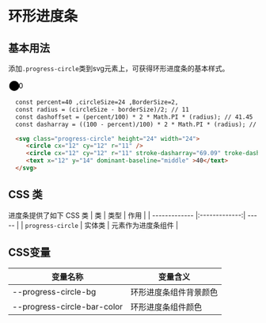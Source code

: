 # 环形进度条

## 基本用法

添加`.progress-circle`类到svg元素上，可获得环形进度条的基本样式。

<Example>
  <svg class="progress-circle" percent=40 circleSize=24 BorderSize=2 height=24>
    <circle cx=12 cy=12 r=10 stroke='var(--progress-circle-bg)' />
    <circle cx=12 cy=12 r=10 stroke='var(--progress-circle-bar-color)' stroke-dasharray=69.09 stroke-dashoffset=41.45 />
    <text x=12 y=13 dominant-baseline="middle">40</text>
  </svg>
</Example>

```html
  const percent=40 ,circleSize=24 ,BorderSize=2,
  const radius = (circleSize - borderSize)/2; // 11
  const dashoffset = (percent/100) * 2 * Math.PI * (radius); // 41.45
  const dasharray = ((100 - percent)/100) * 2 * Math.PI * (radius); // 69.09

  <svg class="progress-circle" height="24" width="24">
     <circle cx="12" cy="12" r="11" />
     <circle cx="12" cy="12" r="11" stroke-dasharray="69.09" troke-dashoffset="41.45" />
     <text x="12" y="14" dominant-baseline="middle" >40</text>
  </svg>
```


 ## CSS 类

 进度条提供了如下 CSS 类
  | 类        | 类型           | 作用  |
  | ------------- |:-------------:| ----- |
  | `progress-circle`          | 实体类 | 元素作为进度条组件 |

 ## CSS变量
 | 变量名称 | 变量含义 |
 | -------- | -------- |
 | --progress-circle-bg           | 环形进度条组件背景颜色 |
 | --progress-circle-bar-color    | 环形进度条组件颜色     |
